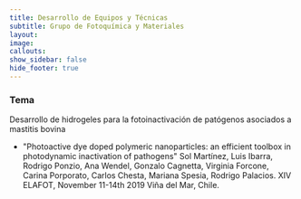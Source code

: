 ```yaml
---
title: Desarrollo de Equipos y Técnicas
subtitle: Grupo de Fotoquímica y Materiales
layout:
image: 
callouts:
show_sidebar: false
hide_footer: true
---
```


### Tema
Desarrollo de hidrogeles para la fotoinactivación de patógenos asociados a mastitis bovina

- "Photoactive dye doped polymeric nanoparticles: an efficient toolbox in photodynamic inactivation of pathogens" Sol Martínez, Luis Ibarra, Rodrigo Ponzio, Ana Wendel, Gonzalo Cagnetta, Virginia Forcone, Carina Porporato, Carlos Chesta, Mariana Spesia, Rodrigo Palacios. XIV ELAFOT, November 11-14th 2019 Viña del Mar, Chile.


